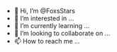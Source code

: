 - 👋 Hi, I’m @FoxsStars
- 👀 I’m interested in ...
- 🌱 I’m currently learning ...
- 💞️ I’m looking to collaborate on ...
- 📫 How to reach me ...

<!---
FoxsStars/FoxsStars is a ✨ special ✨ repository because its `README.md` (this file) appears on your GitHub profile.
You can click the Preview link to take a look at your changes.
--->
